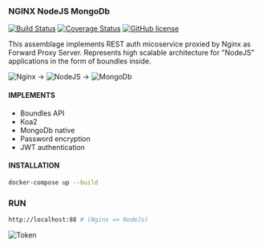 ### NGINX NodeJS MongoDb

[![Build Status](https://travis-ci.org/stanislav-web/ecs-auth-microservice.svg?branch=master)](https://travis-ci.org/stanislav-web/ecs-auth-microservice) [![Coverage Status](https://coveralls.io/repos/github/stanislav-web/ecs-auth-microservice/badge.svg?branch=master)](https://coveralls.io/github/stanislav-web/ecs-auth-microservice?branch=master) [![GitHub license](https://img.shields.io/badge/license-AGPL-blue.svg)](https://raw.githubusercontent.com/stanislav-web/ecs-auth-microservice/master/LICENSE)

This assemblage implements REST auth micoservice proxied by Nginx as Forward Proxy Server.
Represents high scalable architecture for "NodeJS" applications in the form of boundles inside.

![Nginx](https://images.sftcdn.net/images/t_optimized,f_auto/p/6dd52663-2bbf-48e0-a7cc-cdb043b326ef/1544311950/nginx-logo.png) &rightarrow;
![NodeJS](http://bogdanov-blog.ru/wp-content/themes/blogus/img/types/nodejs.png) &rightarrow;
![MongoDb](https://download.asperasoft.com/download/docs/orchestrator/2.6.1/user_win/webhelp/images/plugin_MongodbOperation.png)

#### IMPLEMENTS
 - Boundles API
 - Koa2
 - MongoDb native
 - Password encryption
 - JWT authentication
 
#### INSTALLATION

```bash
docker-compose up --build
```

### RUN
```bash
http://localhost:88 # (Nginx => NodeJs)
```

![Token](https://uploads.toptal.io/blog/image/958/toptal-blog-image-1426676428399.jpeg)